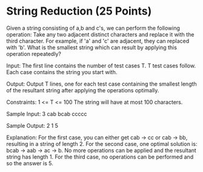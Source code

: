 String Reduction (25 Points)
============================

Given a string consisting of a,b and c's, we can perform the following operation: Take any two adjacent distinct characters and replace it with the third character. For example, if 'a' and 'c' are adjacent, they can replaced with 'b'. What is the smallest string which can result by applying this operation repeatedly?

Input:
The first line contains the number of test cases T. T test cases follow. Each case contains the string you start with.

Output:
Output T lines, one for each test case containing the smallest length of the resultant string after applying the operations optimally.

Constraints:
1 <= T <= 100
The string will have at most 100 characters.

Sample Input:
3
cab
bcab
ccccc

Sample Output:
2
1
5

Explanation:
For the first case, you can either get cab -> cc or cab -> bb, resulting in a string of length 2.
For the second case, one optimal solution is: bcab -> aab -> ac -> b. No more operations can be applied and the resultant string has length 1.
For the third case, no operations can be performed and so the answer is 5.
